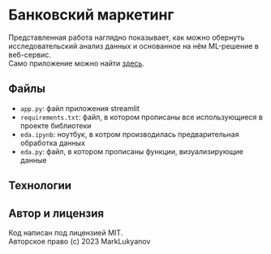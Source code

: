 # Банковский маркетинг
Представленная работа наглядно показывает, как можно обернуть исследовательский анализ данных и основанное на нём ML-решение в веб-сервис.  
Само приложение можно найти [здесь](https://bankmarketing.streamlit.app).
## Файлы
- `app.py`: файл приложения streamlit
- `requirements.txt`: файл, в котором прописаны все использующиеся в проекте библиотеки
- `eda.ipynb`: ноутбук, в котром производилась предварительная обработка данных
- `eda.py`: файл, в котором прописаны функции, визуализирующие данные
## Технологии

## Автор и лицензия 
Код написан под лицензией MIT.  
Авторское право (c) 2023 MarkLukyanov
